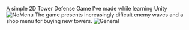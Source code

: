 A simple 2D Tower Defense Game I've made while learning Unity
![NoMenu](https://i.ibb.co/CbW5sTp/NoMenu.png)
The game presents increasingly dificult enemy waves and a shop menu for buying new towers. 
![General](https://i.ibb.co/5F5cvHG/General-Idea.png)

